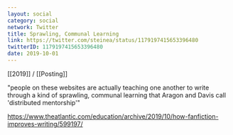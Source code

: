 ```yaml
---
layout: social
category: social
network: Twitter
title: Sprawling, Communal Learning
link: https://twitter.com/steinea/status/1179197415653396480
twitterID: 1179197415653396480
date: 2019-10-01
---
```


[[2019]] / [[Posting]]

"people on these websites are actually teaching one another to write through a kind of sprawling, communal learning that Aragon and Davis call 'distributed mentorship'"

<https://www.theatlantic.com/education/archive/2019/10/how-fanfiction-improves-writing/599197/>
